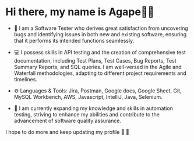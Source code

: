# Hi there, my name is Agape👋:black_heart:

+ :telescope: I am a Software Tester who derives great satisfaction from uncovering bugs and identifying issues in both new and existing software, ensuring that it performs its intended functions seamlessly.

+ :computer: I possess skills in API testing and the creation of comprehensive test documentation, including Test Plans, Test Cases, Bug Reports, Test Summary Reports, and SQL queries. I am well-versed in the Agile and Waterfall methodologies, adapting to different project requirements and timelines.

+ :gear: Languages & Tools: Jira, Postman, Google docs, Google Sheet, Git, MySQL Workbench, AWS, Javascript, IntelliJ, Java, Selenium.

+ :seedling: I am currently expanding my knowledge and skills in automation testing, striving to enhance my abilities and contribute to the advancement of software quality assurance.
  
I hope to do more and keep updating my profile :black_heart: :black_heart:
